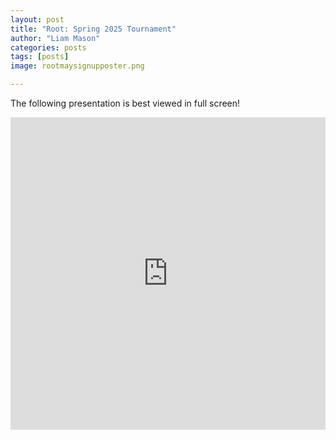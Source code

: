 ```yaml
---
layout: post
title: "Root: Spring 2025 Tournament"
author: "Liam Mason"
categories: posts
tags: [posts]
image: rootmaysignupposter.png

---
```

The following presentation is best viewed in full screen!

<iframe width="760px" height="500px" src="https://sway.cloud.microsoft/s/kF6Diacd5kRWo7Go/embed" frameborder="0" marginheight="0" marginwidth="0" max-width="100%" sandbox="allow-forms allow-modals allow-orientation-lock allow-popups allow-same-origin allow-scripts" scrolling="no" style="border: none; max-width: 100%; max-height: 100vh" allowfullscreen mozallowfullscreen msallowfullscreen webkitallowfullscreen></iframe>
